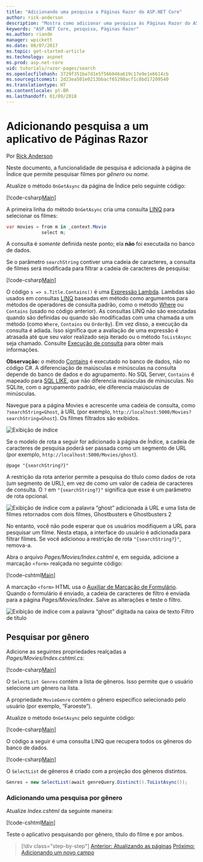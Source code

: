 ```yaml
---
title: "Adicionando uma pesquisa a Páginas Razor do ASP.NET Core"
author: rick-anderson
description: "Mostra como adicionar uma pesquisa às Páginas Razor do ASP.NET Core"
keywords: "ASP.NET Core, pesquisa, Páginas Razor"
ms.author: riande
manager: wpickett
ms.date: 08/07/2017
ms.topic: get-started-article
ms.technology: aspnet
ms.prod: asp.net-core
uid: tutorials/razor-pages/search
ms.openlocfilehash: 3729f351ba7d1e5f566046a619c17e9e1e6614cb
ms.sourcegitcommit: 2d23ea501e0213bbacf65298acf1c8bd17209540
ms.translationtype: HT
ms.contentlocale: pt-BR
ms.lasthandoff: 01/09/2018
---
```

# <a name="adding-search-to-a-razor-pages-app"></a>Adicionando pesquisa a um aplicativo de Páginas Razor

Por [Rick Anderson](https://twitter.com/RickAndMSFT)

Neste documento, a funcionalidade de pesquisa é adicionada à página de Índice que permite pesquisar filmes por *gênero* ou *nome*.

Atualize o método `OnGetAsync` da página de Índice pelo seguinte código:

[!code-csharp[Main](razor-pages-start/sample/RazorPagesMovie/Pages/Movies/Index.cshtml.cs?name=snippet_1stSearch)]

A primeira linha do método `OnGetAsync` cria uma consulta [LINQ](https://docs.microsoft.com/dotnet/csharp/programming-guide/concepts/linq/) para selecionar os filmes:

```csharp
var movies = from m in _context.Movie
             select m;
```

A consulta é *somente* definida neste ponto; ela **não** foi executada no banco de dados.

Se o parâmetro `searchString` contiver uma cadeia de caracteres, a consulta de filmes será modificada para filtrar a cadeia de caracteres de pesquisa:

[!code-csharp[Main](razor-pages-start/sample/RazorPagesMovie/Pages/Movies/Index.cshtml.cs?name=snippet_SearchNull)]

O código `s => s.Title.Contains()` é uma [Expressão Lambda](https://docs.microsoft.com/dotnet/csharp/programming-guide/statements-expressions-operators/lambda-expressions). Lambdas são usados em consultas [LINQ](https://docs.microsoft.com/dotnet/csharp/programming-guide/concepts/linq/) baseadas em método como argumentos para métodos de operadores de consulta padrão, como o método [Where](https://docs.microsoft.com/dotnet/csharp/programming-guide/concepts/linq/query-syntax-and-method-syntax-in-linq) ou `Contains` (usado no código anterior). As consultas LINQ não são executadas quando são definidas ou quando são modificadas com uma chamada a um método (como `Where`, `Contains` ou `OrderBy`). Em vez disso, a execução da consulta é adiada. Isso significa que a avaliação de uma expressão é atrasada até que seu valor realizado seja iterado ou o método `ToListAsync` seja chamado. Consulte [Execução de consulta](https://docs.microsoft.com/dotnet/framework/data/adonet/ef/language-reference/query-execution) para obter mais informações.

**Observação:** o método [Contains](https://docs.microsoft.com//dotnet/api/system.data.objects.dataclasses.entitycollection-1.contains) é executado no banco de dados, não no código C#. A diferenciação de maiúsculas e minúsculas na consulta depende do banco de dados e do agrupamento. No SQL Server, `Contains` é mapeado para [SQL LIKE](https://docs.microsoft.com/sql/t-sql/language-elements/like-transact-sql), que não diferencia maiúsculas de minúsculas. No SQLite, com o agrupamento padrão, ele diferencia maiúsculas de minúsculas.

Navegue para a página Movies e acrescente uma cadeia de consulta, como `?searchString=Ghost`, à URL (por exemplo, `http://localhost:5000/Movies?searchString=Ghost`). Os filmes filtrados são exibidos.

![Exibição de índice](search/_static/ghost.png)

Se o modelo de rota a seguir for adicionado à página de Índice, a cadeia de caracteres de pesquisa poderá ser passada como um segmento de URL (por exemplo, `http://localhost:5000/Movies/ghost`).

```cshtml
@page "{searchString?}"
```

A restrição da rota anterior permite a pesquisa do título como dados de rota (um segmento de URL), em vez de como um valor de cadeia de caracteres de consulta.  O `?` em `"{searchString?}"` significa que esse é um parâmetro de rota opcional.

![Exibição de índice com a palavra “ghost” adicionada à URL e uma lista de filmes retornados com dois filmes, Ghostbusters e Ghostbusters 2](search/_static/g2.png)

No entanto, você não pode esperar que os usuários modifiquem a URL para pesquisar um filme. Nesta etapa, a interface do usuário é adicionada para filtrar filmes. Se você adicionou a restrição de rota `"{searchString?}"`, remova-a.

Abra o arquivo *Pages/Movies/Index.cshtml* e, em seguida, adicione a marcação `<form>` realçada no seguinte código:

[!code-cshtml[Main](razor-pages-start/sample/RazorPagesMovie/Pages/Movies/Index2.cshtml?highlight=14-19&range=1-22)]

A marcação `<form>` HTML usa o [Auxiliar de Marcação de Formulário](xref:mvc/views/working-with-forms#the-form-tag-helper). Quando o formulário é enviado, a cadeia de caracteres de filtro é enviada para a página *Pages/Movies/Index*. Salve as alterações e teste o filtro.

![Exibição de índice com a palavra “ghost” digitada na caixa de texto Filtro de título](search/_static/filter.png)

## <a name="search-by-genre"></a>Pesquisar por gênero

Adicione as seguintes propriedades realçadas a *Pages/Movies/Index.cshtml.cs*:

[!code-csharp[Main](razor-pages-start/sample/RazorPagesMovie/Pages/Movies/Index.cshtml.cs?name=snippet_newProps&highlight=11-)]

O `SelectList Genres` contém a lista de gêneros. Isso permite que o usuário selecione um gênero na lista.

A propriedade `MovieGenre` contém o gênero específico selecionado pelo usuário (por exemplo, “Faroeste”).

Atualize o método `OnGetAsync` pelo seguinte código:

[!code-csharp[Main](razor-pages-start/sample/RazorPagesMovie/Pages/Movies/Index.cshtml.cs?name=snippet_SearchGenre)]

O código a seguir é uma consulta LINQ que recupera todos os gêneros do banco de dados.

[!code-csharp[Main](razor-pages-start/sample/RazorPagesMovie/Pages/Movies/Index.cshtml.cs?name=snippet_LINQ)]

O `SelectList` de gêneros é criado com a projeção dos gêneros distintos.

<!-- BUG in OPS
Tag snippet_selectlist's start line '75' should be less than end line '29' when resolving "[!code-csharp[Main](razor-pages-start/sample/RazorPagesMovie/Pages/Movies/Index.cshtml.cs?name=snippet_SelectList)]"

There is no start line.

[!code-csharp[Main](razor-pages-start/sample/RazorPagesMovie/Pages/Movies/Index.cshtml.cs?name=snippet_SelectList)]
-->

```csharp
Genres = new SelectList(await genreQuery.Distinct().ToListAsync());
```

### <a name="adding-search-by-genre"></a>Adicionando uma pesquisa por gênero

Atualize *Index.cshtml* da seguinte maneira:

[!code-cshtml[Main](razor-pages-start/sample/RazorPagesMovie/Pages/Movies/IndexFormGenreNoRating.cshtml?highlight=16-18&range=1-26)]

Teste o aplicativo pesquisando por gênero, título do filme e por ambos.

>[!div class="step-by-step"]
[Anterior: Atualizando as páginas](xref:tutorials/razor-pages/da1)
[Próximo: Adicionando um novo campo](xref:tutorials/razor-pages/new-field)
